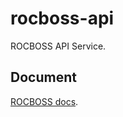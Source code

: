 # rocboss-api
ROCBOSS API Service.

## Document
[ROCBOSS docs](https://www.yuque.com/rocs/rocboss).
